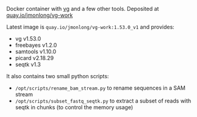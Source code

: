 Docker container with [vg](https://github.com/vgteam/vg) and a few other tools.
Deposited at [quay.io/jmonlong/vg-work]()

Latest image is `quay.io/jmonlong/vg-work:1.53.0_v1` and provides:

- vg v1.53.0
- freebayes v1.2.0
- samtools v1.10.0
- picard v2.18.29
- seqtk v1.3

It also contains two small python scripts:

- `/opt/scripts/rename_bam_stream.py` to rename sequences in a SAM stream
- `/opt/scripts/subset_fastq_seqtk.py` to extract a subset of reads with seqtk in chunks (to control the memory usage)
